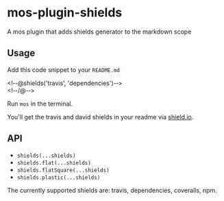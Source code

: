 # mos-plugin-shields

A mos plugin that adds shields generator to the markdown scope


## Usage

Add this code snippet to your `README.md`

<!&dash;-@shields('travis', 'dependencies')-&dash;>
<br>
<!&dash;-/@-&dash;>

Run `mos` in the terminal.

You'll get the travis and david shields in your readme via [shield.io](http://shields.io/).


## API

* `shields(...shields)`
* `shields.flat(...shields)`
* `shields.flatSquare(...shields)`
* `shields.plastic(...shields)`

The currently supported shields are: travis, dependencies, coveralls, npm.
